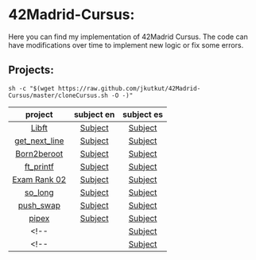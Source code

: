 # 42Madrid-Cursus:

Here you can find my implementation of 42Madrid Cursus. The code can have modifications over time to implement new logic or fix some errors.

## Projects:

	sh -c "$(wget https://raw.github.com/jkutkut/42Madrid-Cursus/master/cloneCursus.sh -O -)"

| project | subject en | subject es |
| :---: | :---: | :---: |
| [Libft](https://github.com/Jkutkut/42Madrid-Libft) | [Subject](./subjects/en.Libft.pdf) | [Subject](./subjects/es.Libft.pdf) |
| [get_next_line](https://github.com/Jkutkut/42Madrid-get_next_line) | [Subject](./subjects/en.get_next_line.pdf) | [Subject](./subjects/es.get_next_line.pdf) |
| [Born2beroot](https://github.com/Jkutkut/42Madrid-Born2beroot) | [Subject](./subjects/en.Born2beroot.pdf) | [Subject](./subjects/es.Born2beroot.pdf) |
| [ft_printf](https://github.com/Jkutkut/42Madrid-ft_printf) | [Subject](./subjects/en.ft_printf.pdf) | [Subject](./subjects/es.ft_printf.pdf) |
| [Exam Rank 02](https://github.com/Jkutkut/42Madrid-Exam_Rank_02) | [Subject](./subjects/en.42Madrid-Exam_Rank_02.pdf) | [Subject](./subjects/es.42Madrid-Exam_Rank_02.pdf) |
| [so_long](https://github.com/Jkutkut/42Madrid-so_long) | [Subject](./subjects/en.so_long.pdf) | [Subject](./subjects/es.so_long.pdf) |
| [push_swap](https://github.com/Jkutkut/42Madrid-push_swap) | [Subject](./subjects/en.push_swap.pdf) | [Subject](./subjects/es.push_swap.pdf) |
| [pipex](https://github.com/Jkutkut/42Madrid-pipex) | [Subject](./subjects/en.pipex.pdf) | [Subject](./subjects/es.pipex.pdf) |
<!-- | [](https://github.com/Jkutkut/42Madrid-) | [Subject](./subjects/en..pdf) | [Subject](./subjects/es..pdf) | -->
<!-- | [](https://github.com/Jkutkut/42Madrid-) | [Subject](./subjects/en..pdf) | [Subject](./subjects/es..pdf) | -->
